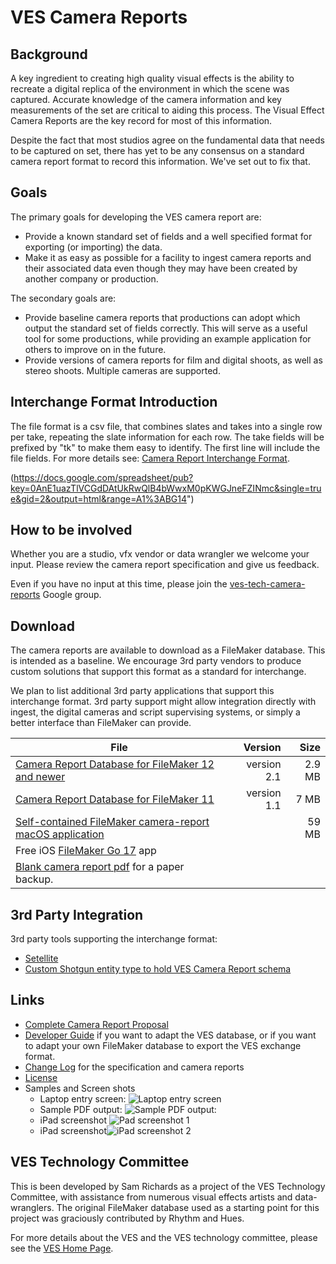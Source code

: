# VES Camera Reports

## Background

A key ingredient to creating high quality visual effects is the ability to recreate a digital
replica of the environment in which the scene was captured. Accurate knowledge of the camera
information and key measurements of the set are critical to aiding this process. The Visual
Effect Camera Reports are the key record for most of this information.

Despite the fact that most studios agree on the fundamental data that needs to be captured on set,
there has yet to be any consensus on a standard camera report format to record this information. 
We've set out to fix that.

## Goals

The primary goals for developing the VES camera report are:

* Provide a known standard set of fields and a well specified format for exporting (or importing) the data.
* Make it as easy as possible for a facility to ingest camera reports and their associated data even though they may have been created by another company or production.

The secondary goals are:

* Provide baseline camera reports that productions can adopt which output the standard set of fields correctly. This will serve as a useful tool for some productions, while providing an example application for others to improve on in the future.
* Provide versions of camera reports for film and digital shoots, as well as stereo shoots. Multiple cameras are supported.

## Interchange Format Introduction

The file format is a csv file, that combines slates and takes into a single row per take,
repeating the slate information for each row. The take fields will be prefixed by "tk" to make
them easy to identify. The first line will include the file fields. For more details see:
[Camera Report Interchange Format](https://docs.google.com/document/d/17CVfBa2a1m2lyve5NFIovfTFC76GF5DE8qdPD1Fd4UI/pub).

(https://docs.google.com/spreadsheet/pub?key=0AnE1uazTlVCGdDAtUkRwQlB4bWwxM0pKWGJneFZINmc&single=true&gid=2&output=html&range=A1%3ABG14")

## How to be involved

Whether you are a studio, vfx vendor or data wrangler we welcome your input. Please review the camera report specification and give us feedback.

Even if you have no input at this time, please join the [ves-tech-camera-reports](https://groups.google.com/forum/#!forum/ves-tech-camera-reports) Google group.

## Download

The camera reports are available to download as a FileMaker database. This is intended as a
baseline. We encourage 3rd party vendors to produce custom solutions that support this format as
a standard for interchange.

We plan to list additional 3rd party applications that support this interchange format. 3rd party
support might allow integration directly with ingest, the digital cameras and script supervising
systems, or simply a better interface than FileMaker can provide.

| File          | Version       | Size  |
| ------------- |--------------:| ------:|
| [Camera Report Database for FileMaker 12 and newer](https://camerareports.org/filemaker_12/ves_camera_reports.fmp12?raw=true) | version 2.1   | 2.9 MB |
| [Camera Report Database for FileMaker 11](https://camerareports.org/filemaker_11/ves_camera_reports.fp7?raw=true) | version 1.1   |   7 MB |
| [Self-contained FileMaker camera-report macOS application](https://camerareports.org/standalone/VES_CameraReport_Standalone.dmg?raw=true) |               |  59 MB |
| Free iOS [FileMaker Go 17](https://itunes.apple.com/us/app/filemaker-go-17/id1274628191?mt=8) app | |
| [Blank camera report pdf](https://camerareports.org/assets/camera-report-print-1.0-blank.pdf) for a paper backup. | |

## 3rd Party Integration

3rd party tools supporting the interchange format:

* [Setellite](https://setellite.nl/)
* [Custom Shotgun entity type to hold VES Camera Report schema](https://gist.github.com/reformstudios/993286b82f5e70b43013a3cd5f223c45)

## Links

* [Complete Camera Report Proposal](https://camerareports.org/assets/VESCameraReportProposal.html)
* [Developer Guide](https://docs.google.com/document/d/1ZmPxV6TMdPYdJ2ixfQ9V2TtvRVMxLIpn1JrUAGpDTxI/pub) if you want to adapt the VES database, or if you want to adapt your own FileMaker database to export the VES exchange format.
* [Change Log](https://docs.google.com/document/d/1_A8FBCWZtw2zkUlUi7f02W1UDLgDdBA7u_B1r3ZwsOc/pub) for the specification and camera reports
* [License](https://camerareports.org/LICENSE.txt)
* Samples and Screen shots
    * Laptop entry screen: ![Laptop entry screen](https://camerareports.org/images/camera-report-full-1.0-beta.png)
    * Sample PDF output: ![Sample PDF output:](https://camerareports.org/images/camera-report-print-1.0-beta.png)
    * iPad screenshot ![Pad screenshot 1](https://camerareports.org/images/ipad-1.png)
    * iPad screenshot![iPad screenshot 2](https://camerareports.org/images/ipad-2.png)

## VES Technology Committee

This is been developed by Sam Richards as a project of the VES Technology Committee, with
assistance from numerous visual effects artists and data-wranglers. The original FileMaker
database used as a starting point for this project was graciously contributed by Rhythm and Hues.

For more details about the VES and the VES technology committee, please see the [VES Home Page](http://www.visualeffectssociety.com/).








